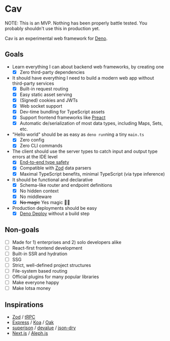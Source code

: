 # Cav

NOTE: This is an MVP. Nothing has been properly battle tested. You probably
shouldn't use this in production yet.

Cav is an experimental web framework for [Deno](https://deno.land).

## Goals

- Learn everything I can about backend web frameworks, by creating one
  - [x] Zero third-party dependencies
- It should have everything I need to build a modern web app without
  third-party services
  - [x] Built-in request routing
  - [x] Easy static asset serving
  - [x] (Signed) cookies and JWTs
  - [x] Web socket support
  - [x] Dev-time bundling for TypeScript assets
  - [x] Support frontend frameworks like [Preact](https://preactjs.com)
  - [x] Automatic de/serialization of most data types, including Maps, Sets, etc.
- "Hello world" should be as easy as `deno run`ning a tiny `main.ts`
  - [x] Zero config
  - [x] Zero CLI commands
- The client should use the server types to catch input and output type errors
  at the IDE level
  - [x] [End-to-end type safety](https://colinhacks.com/essays/painless-typesafety)
  - [x] Compatible with [Zod](https://github.com/colinhacks/zod) data parsers
  - [x] Maximal TypeScript benefits, minimal TypeScript (via type inference)
- It should be functional and declarative
  - [x] Schema-like router and endpoint definitions
  - [x] No hidden context
  - [x] No middleware
  - [x] ~~No magic~~ Yes magic 🧙‍♂️
- Production deployments should be easy
  - [x] [Deno Deploy](https://deno.com) without a build step

## Non-goals

- [ ] Made for 1) enterprises and 2) solo developers alike
- [ ] React-first frontend development
- [ ] Built-in SSR and hydration
- [ ] SSG
- [ ] Strict, well-defined project structures
- [ ] File-system based routing
- [ ] Official plugins for many popular libraries
- [ ] Make everyone happy
- [ ] Make lotsa money

## Inspirations

- [Zod](https://github.com/colinhacks/zod) / [tRPC](https://trpc.io)
- [Express](https://expressjs.com/) / [Koa](https://koajs.com/) /
  [Oak](https://oakserver.github.io/oak/)
- [superjson](https://github.com/blitz-js/superjson) /
  [devalue](https://github.com/Rich-Harris/devalue) /
  [json-dry](https://github.com/11ways/json-dry)
- [Next.js](https://nextjs.org/) / [Aleph.js](https://alephjs.org/)